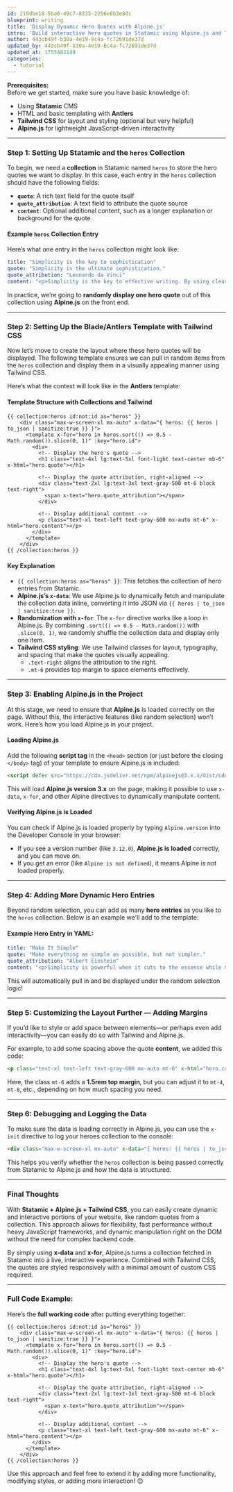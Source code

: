 ```yaml
---
id: 219dbe18-5ba6-49c7-8335-2256e6b3e8dc
blueprint: writing
title: 'Display Dynamic Hero Quotes with Alpine.js'
intro: 'Build interactive hero quotes in Statamic using Alpine.js and Tailwind CSS. Complete tutorial with code examples for dynamic content display.'
author: 443cb49f-b30a-4e19-8c4a-fc72691de37d
updated_by: 443cb49f-b30a-4e19-8c4a-fc72691de37d
updated_at: 1755482149
categories:
  - tutorial
---
```

**Prerequisites:**  
Before we get started, make sure you have basic knowledge of:
- Using **Statamic** CMS
- HTML and basic templating with **Antlers**
- **Tailwind CSS** for layout and styling (optional but very helpful)
- **Alpine.js** for lightweight JavaScript-driven interactivity

---

### Step 1: Setting Up Statamic and the `heros` Collection

To begin, we need a **collection** in Statamic named `heros` to store the hero quotes we want to display. In this case, each entry in the `heros` collection should have the following fields:
- **`quote`**: A rich text field for the quote itself
- **`quote_attribution`**: A text field to attribute the quote source
- **`content`**: Optional additional content, such as a longer explanation or background for the quote

#### Example `heros` Collection Entry

Here’s what one entry in the `heros` collection might look like:

```yaml
title: "Simplicity is the key to sophistication"
quote: "Simplicity is the ultimate sophistication."
quote_attribution: "Leonardo da Vinci"
content: "<p>Simplicity is the key to effective writing. By using clear and concise language, your message becomes more impactful. Complex ideas don't need complicated words to resonate.</p>"
```

In practice, we’re going to **randomly display one hero quote** out of this collection using **Alpine.js** on the front end.

---

### Step 2: Setting Up the Blade/Antlers Template with Tailwind CSS

Now let’s move to create the layout where these hero quotes will be displayed. The following template ensures we can pull in random items from the `heros` collection and display them in a visually appealing manner using Tailwind CSS.

Here’s what the context will look like in the **Antlers** template:

#### Template Structure with Collections and Tailwind

```antlers
{{ collection:heros id:not:id as="heros" }}
    <div class="max-w-screen-xl mx-auto" x-data="{ heros: {{ heros | to_json | sanitize:true }} }">
      <template x-for="hero in heros.sort(() => 0.5 - Math.random()).slice(0, 1)" :key="hero.id">
        <div>
          <!-- Display the hero's quote -->
          <h1 class="text-4xl lg:text-5xl font-light text-center mb-6" x-html="hero.quote"></h1>
          
          <!-- Display the quote attribution, right-aligned -->
          <div class="text-2xl lg:text-3xl text-gray-500 mt-6 block text-right">
            <span x-text="hero.quote_attribution"></span>
          </div>
          
          <!-- Display additional content -->
          <p class="text-xl text-left text-gray-600 mx-auto mt-6" x-html="hero.content"></p>  
        </div>
      </template>
    </div>
{{ /collection:heros }}
```

#### Key Explanation
- `{{ collection:heros as="heros" }}`: This fetches the collection of hero entries from Statamic.
- **Alpine.js’s `x-data`**: We use Alpine.js to dynamically fetch and manipulate the collection data inline, converting it into JSON via `{{ heros | to_json | sanitize:true }}`.
- **Randomization with `x-for`**: The `x-for` directive works like a loop in Alpine.js. By combining `.sort(() => 0.5 - Math.random())` with `.slice(0, 1)`, we randomly shuffle the collection data and display only one item.
- **Tailwind CSS styling**: We use Tailwind classes for layout, typography, and spacing that make the quotes visually appealing.
  - `.text-right` aligns the attribution to the right.
  - `.mt-6` provides top margin to space elements effectively.

---

### Step 3: Enabling Alpine.js in the Project

At this stage, we need to ensure that **Alpine.js** is loaded correctly on the page. Without this, the interactive features (like random selection) won’t work. Here’s how you load Alpine.js in your project.

#### Loading Alpine.js

Add the following **script tag** in the `<head>` section (or just before the closing `</body>` tag) of your template to ensure Alpine.js is included:

```html
<script defer src="https://cdn.jsdelivr.net/npm/alpinejs@3.x.x/dist/cdn.min.js"></script>
```

This will load **Alpine.js version 3.x** on the page, making it possible to use `x-data`, `x-for`, and other Alpine directives to dynamically manipulate content.

#### Verifying Alpine.js is Loaded

You can check if Alpine.js is loaded properly by typing `Alpine.version` into the Developer Console in your browser:
- If you see a version number (like `3.12.0`), **Alpine.js is loaded** correctly, and you can move on.
- If you get an error (like `Alpine is not defined`), it means Alpine is not loaded properly.

---

### Step 4: Adding More Dynamic Hero Entries

Beyond random selection, you can add as many **hero entries** as you like to the `heros` collection. Below is an example we'll add to the template:

#### Example Hero Entry in YAML:

```yaml
title: "Make It Simple"
quote: "Make everything as simple as possible, but not simpler."
quote_attribution: "Albert Einstein"
content: "<p>Simplicity is powerful when it cuts to the essence while maintaining integrity. Stray too far into simplicity, and value can be lost. The true challenge is balancing clarity and complexity.</p>"
```

This will automatically pull in and be displayed under the random selection logic!

---

### Step 5: Customizing the Layout Further — Adding Margins

If you’d like to style or add space between elements—or perhaps even add interactivity—you can easily do so with Tailwind and Alpine.js.

For example, to add some spacing above the quote **content**, we added this code:

```html
<p class="text-xl text-left text-gray-600 mx-auto mt-6" x-html="hero.content"></p>
```

Here, the class `mt-6` adds a **1.5rem top margin**, but you can adjust it to `mt-4`, `mt-8`, etc., depending on how much spacing you need.

---

### Step 6: Debugging and Logging the Data

To make sure the data is loading correctly in Alpine.js, you can use the `x-init` directive to log your heroes collection to the console:

```html
<div class="max-w-screen-xl mx-auto" x-data="{ heros: {{ heros | to_json | sanitize:true }} }" x-init="console.log(heros)">
```

This helps you verify whether the `heros` collection is being passed correctly from Statamic to Alpine.js and how the data is structured.

---

### Final Thoughts

With **Statamic + Alpine.js + Tailwind CSS**, you can easily create dynamic and interactive portions of your website, like random quotes from a collection. This approach allows for flexibility, fast performance without heavy JavaScript frameworks, and dynamic manipulation right on the DOM without the need for complex backend code.

By simply using **x-data** and **x-for**, Alpine.js turns a collection fetched in Statamic into a live, interactive experience. Combined with Tailwind CSS, the quotes are styled responsively with a minimal amount of custom CSS required.

---

### Full Code Example:

Here’s the **full working code** after putting everything together:

```antlers
{{ collection:heros id:not:id as="heros" }}
    <div class="max-w-screen-xl mx-auto" x-data="{ heros: {{ heros | to_json | sanitize:true }} }">
      <template x-for="hero in heros.sort(() => 0.5 - Math.random()).slice(0, 1)" :key="hero.id">
        <div>
          <!-- Display the hero's quote -->
          <h1 class="text-4xl lg:text-5xl font-light text-center mb-6" x-html="hero.quote"></h1>
          
          <!-- Display the quote attribution, right-aligned -->
          <div class="text-2xl lg:text-3xl text-gray-500 mt-6 block text-right">
            <span x-text="hero.quote_attribution"></span>
          </div>
          
          <!-- Display additional content -->
          <p class="text-xl text-left text-gray-600 mx-auto mt-6" x-html="hero.content"></p>
        </div>
      </template>
    </div>
{{ /collection:heros }}
```

Use this approach and feel free to extend it by adding more functionality, modifying styles, or adding more interaction! 😊